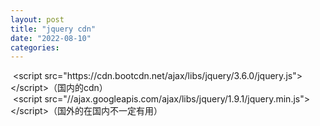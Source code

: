 ```yaml
---
layout: post
title: "jquery cdn"
date: "2022-08-10"
categories: 
---
```

<p>&nbsp;&lt;script src=&quot;https://cdn.bootcdn.net/ajax/libs/jquery/3.6.0/jquery.js&quot;&gt;&lt;/script&gt;（国内的cdn）<br />
&nbsp;&lt;script src=&quot;//ajax.googleapis.com/ajax/libs/jquery/1.9.1/jquery.min.js&quot;&gt;&lt;/script&gt;（国外的在国内不一定有用）</p>
<p>&nbsp;</p>

